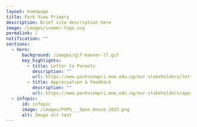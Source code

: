 ```yaml
---
layout: homepage
title: Park View Primary
description: Brief site description here
image: /images/isomer-logo.svg
permalink: /
notification: ""
sections:
  - hero:
      background: /images/gif-banner-lf.gif
      key_highlights:
        - title: Letter to Parents
          description: ""
          url: https://www.parkviewpri.moe.edu.sg/our-stakeholders/letter-to-parents/
        - title: Appreciation & Feedback
          description: ""
          url: https://www.parkviewpri.moe.edu.sg/our-stakeholders/appreciation-and-feedback/
  - infopic:
      id: infopic
      image: /images/PVPS___Open_House_2025.png
      alt: Image alt text
---
```

